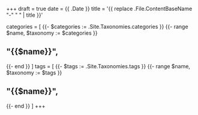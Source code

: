 +++
draft = true
date = {{ .Date }}
title = '{{ replace .File.ContentBaseName "-" " " | title }}'

categories = [
{{- $categories := .Site.Taxonomies.categories }}
{{- range $name, $taxonomy := $categories }}
  ## "{{$name}}",
{{- end }}
  ]
tags = [
{{- $tags := .Site.Taxonomies.tags }} {{- range $name, $taxonomy := $tags }}
  ## "{{$name}}",
{{- end }}
  ]
+++
